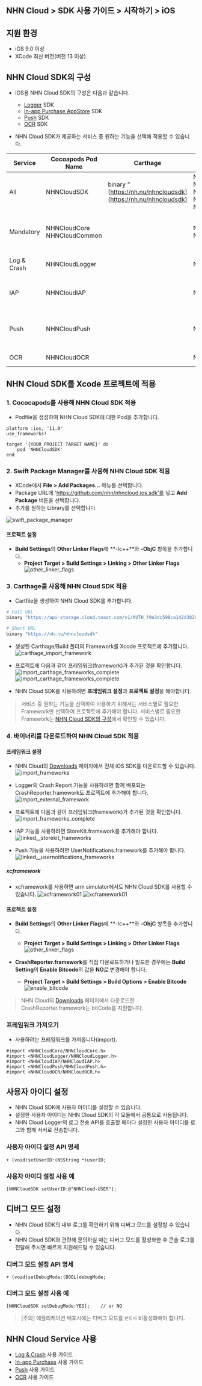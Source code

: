 ## NHN Cloud > SDK 사용 가이드 > 시작하기 > iOS

## 지원 환경

* iOS 9.0 이상
* XCode 최신 버전(버전 13 이상)

## NHN Cloud SDK의 구성

* iOS용 NHN Cloud SDK의 구성은 다음과 같습니다.
    * [Logger](./log-collector-ios) SDK
    * [In-app Purchase AppStore](./iap-ios) SDK
    * [Push](./push-ios) SDK
    * [OCR](./creditcard-recognizer-ios) SDK

* NHN Cloud SDK가 제공하는 서비스 중 원하는 기능을 선택해 적용할 수 있습니다.

| Service | Cocoapods Pod Name | Carthage | Framework | Deployment Target | Dependency | Build Settings |
| --- | --- | --- | --- | --- | --- | --- |
| All | NHNCloudSDK | binary "[https://nh.nu/nhncloudsdk](https://nh.nu/nhncloudsdk) | NHNCloudCore.framework<br>NHNCloudCommon.framework<br>NHNCloudLogger.framework<br>NHNCloudIAP.framework<br>NHNCloudPush.framework |  |  |  |
| Mandatory | NHNCloudCore<br>NHNCloudCommon |  | NHNCloudCore.framework<br>NHNCloudCommon.framework | 9.0 |  | OTHER\_LDFLAGS = (<br>"-ObjC",<br>"-lc++"<br>); |
| Log & Crash | NHNCloudLogger |  | NHNCloudLogger.framework | 9.0 | [External & Optional]<br>\* CrashReporter.framework (NHNCloud) |  |
| IAP | NHNCloudIAP |  | NHNCloudIAP.framework | 9.0 | \* StoreKit.framework<br><br>[Optional]<br>\* libsqlite3.tdb |  |
| Push | NHNCloudPush |  | NHNCloudPush.framework | 9.0 | \* UserNotifications.framework<br><br>[Optional]<br>\* PushKit.framework |  |
| OCR | NHNCloudOCR |  | NHNCloudOCR.framework | 11.0 | \* Vision.framework<br>\* AVFoundation.framework |  |

## NHN Cloud SDK를 Xcode 프로젝트에 적용

### 1. Cococapods를 사용해 NHN Cloud SDK 적용

* Podfile을 생성하여 NHN Cloud SDK에 대한 Pod을 추가합니다.

```podspec
platform :ios, '11.0'
use_frameworks!

target '{YOUR PROJECT TARGET NAME}' do
    pod 'NHNCloudSDK'
end
```

### 2. Swift Package Manager를 사용해 NHN Cloud SDK 적용

* XCode에서 **File > Add Packages...** 메뉴를 선택합니다.
* Package URL에 'https://github.com/nhn/nhncloud.ios.sdk'를 넣고 **Add Package** 버튼을 선택합니다.
* 추가를 원하는 Library를 선택합니다.

![swift_package_manager](https://static.toastoven.net/toastcloud/sdk/ios/swiftpackagemanager01.png)

#### 프로젝트 설정

* **Build Settings**의 **Other Linker Flags**에 **-lc++**와 **-ObjC** 항목을 추가합니다.
    * **Project Target > Build Settings > Linking > Other Linker Flags**
![other_linker_flags](https://static.toastoven.net/toastcloud/sdk/ios/overview_settings_flags_202206.png)

### 3. Carthage를 사용해 NHN Cloud SDK 적용

* Cartfile을 생성하여 NHN Cloud SDK를 추가합니다.

```sh
# Full URL
binary "https://api-storage.cloud.toast.com/v1/AUTH_f9e3dc598ca142d3820e1c19343d5428/carthage/NHNCloudSDK.json" 

# Short URL
binary "https://nh.nu/nhncloudsdk"
```

* 생성된 Carthage/Build 폴더의 Framework를 Xcode 프로젝트에 추가합니다.
![carthage_import_framework](https://static.toastoven.net/toastcloud/sdk/ios/carthage01_202206.png)

* 프로젝트에 다음과 같이 프레임워크(framework)가 추가된 것을 확인합니다.
![import_carthage_frameworks_complete](https://static.toastoven.net/toastcloud/sdk/ios/carthage02_202206.png)
![import_carthage_frameworks_complete](https://static.toastoven.net/toastcloud/sdk/ios/carthage03_202206.png)

* NHN Cloud SDK를 사용하려면 **프레임워크 설정**과 **프로젝트 설정**을 해야합니다.

> 서비스 중 원하는 기능을 선택하여 사용하기 위해서는 서비스별로 필요한 Framework만 선택하여 프로젝트에 추가해야 합니다.
> 서비스별로 필요한 Framework는 [NHN Cloud SDK의 구성](./getting-started-ios/#toast-sdk)에서 확인할 수 있습니다.

### 4. 바이너리를 다운로드하여 NHN Cloud SDK 적용

#### 프레임워크 설정

* NHN Cloud의 [Downloads](../../../Download/#toast-sdk) 페이지에서 전체 iOS SDK를 다운로드할 수 있습니다.
![import_frameworks](https://static.toastoven.net/toastcloud/sdk/ios/overview_import_frameworks_folder_202206.png)

* Logger의 Crash Report 기능을 사용하려면 함께 배포되는 CrashReporter.framework도 프로젝트에 추가해야 합니다.
![import_external_framework](https://static.toastoven.net/toastcloud/sdk/ios/overview_import_external_folder_202206.png)

* 프로젝트에 다음과 같이 프레임워크(framework)가 추가된 것을 확인합니다.
![import_frameworks_complete](https://static.toastoven.net/toastcloud/sdk/ios/overview_import_complete_folder_202206.png)

* IAP 기능을 사용하려면 StoreKit.framework를 추가해야 합니다.
![linked__storekit_frameworks](https://static.toastoven.net/toastcloud/sdk/ios/overview_link_frameworks_StoreKit_202206.png)

* Push 기능을 사용하려면 UserNotifications.framework를 추가해야 합니다.
![linked__usernotifications_frameworks](https://static.toastoven.net/toastcloud/sdk/ios/overview_link_frameworks_UserNotifications_202206.png)

##### xcframework
* xcframework를 사용하면 arm simulator에서도 NHN Cloud SDK를 사용할 수 있습니다.
![xcframework01](https://static.toastoven.net/toastcloud/sdk/ios/xcframework01_202206.png)
![xcframework01](https://static.toastoven.net/toastcloud/sdk/ios/xcframework02_202206.png)

#### 프로젝트 설정

* **Build Settings**의 **Other Linker Flags**에 **-lc++**와 **-ObjC** 항목을 추가합니다.
    * **Project Target > Build Settings > Linking > Other Linker Flags**
![other_linker_flags](https://static.toastoven.net/toastcloud/sdk/ios/overview_settings_flags_202206.png)

* **CrashReporter.framework**를 직접 다운로드하거나 빌드한 경우에는 **Build Setting**의 **Enable Bitcode**의 값을 **NO**로 변경해야 합니다.
    * **Project Target > Build Settings > Build Options > Enable Bitcode**
![enable_bitcode](https://static.toastoven.net/toastcloud/sdk/ios/overview_settings_flags_202206.png)
> NHN Cloud의 [Downloads](../../../Download/#toast-sdk) 페이지에서 다운로드한 CrashReporter.framework는 bitCode를 지원합니다.

### 프레임워크 가져오기

* 사용하려는 프레임워크를 가져옵니다(import).

```objc
#import <NHNCloudCore/NHNCloudCore.h>
#import <NHNCloudLogger/NHNCloudLogger.h>
#import <NHNCloudIAP/NHNCloudIAP.h>
#import <NHNCloudPush/NHNCloudPush.h>
#import <NHNCloudOCR/NHNCloudOCR.h>
```

## 사용자 아이디 설정

* NHN Cloud SDK에 사용자 아이디를 설정할 수 있습니다.
* 설정한 사용자 아이디는 NHN Cloud SDK의 각 모듈에서 공통으로 사용됩니다.
* NHN Cloud Logger의 로그 전송 API를 호출할 때마다 설정한 사용자 아이디를 로그와 함께 서버로 전송합니다.

### 사용자 아이디 설정 API 명세

```objc
+ (void)setUserID:(NSString *)userID;
```

### 사용자 아이디 설정 사용 예

```objc
[NHNCloudSDK setUserID:@"NHNCloud-USER"];
```
## 디버그 모드 설정

* NHN Cloud SDK의 내부 로그를 확인하기 위해 디버그 모드를 설정할 수 있습니다.
* NHN Cloud SDK와 관련해 문의하실 때는 디버그 모드를 활성화한 후 콘솔 로그를 전달해 주시면 빠르게 지원해드릴 수 있습니다.

### 디버그 모드 설정 API 명세


```objc
+ (void)setDebugMode:(BOOL)debugMode;
```

### 디버그 모드 설정 사용 예

```objc
[NHNCloudSDK setDebugMode:YES];    // or NO
```

> [주의] 애플리케이션 배포시에는 디버그 모드를 `반드시` 비활성화해야 합니다.

## NHN Cloud Service 사용

* [Log & Crash](./log-collector-ios) 사용 가이드
* [In-app Purchase](./iap-ios) 사용 가이드
* [Push](./push-ios) 사용 가이드
* [OCR](./creditcard-recognizer-ios) 사용 가이드

